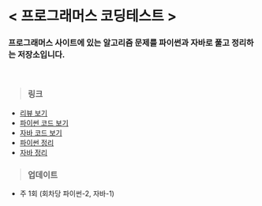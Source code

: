 # < 프로그래머스 코딩테스트 >

### 프로그래머스 사이트에 있는 알고리즘 문제를 파이썬과 자바로 풀고 정리하는 저장소입니다. 

<br>

> ### 링크
- <a href="\review">리뷰 보기</a>
- <a href="\pyCode">파이썬 코드 보기</a>
- <a href="\javaCode">자바 코드 보기</a>
- <a href="\concept\파이썬정리.md">파이썬 정리</a>
- <a href="\concept\파이썬정리.md">자바 정리</a>

> ### 업데이트
- 주 1회 (회차당 파이썬-2, 자바-1)
